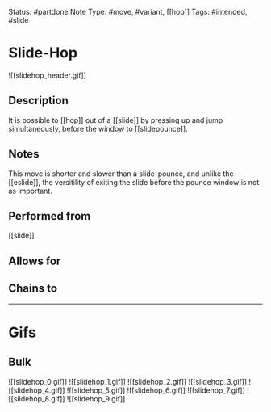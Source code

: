 Status: #partdone 
Note Type: #move, #variant, [[hop]]
Tags: #intended, #slide 

# Slide-Hop
![[slidehop_header.gif]]
## Description
It is possible to [[hop]] out of a [[slide]] by pressing up and jump simultaneously, before the window to [[slidepounce]].

## Notes
This move is shorter and slower than a slide-pounce, and unlike the [[eslide]], the versitility of exiting the slide before the pounce window is not as important.

## Performed from
[[slide]]

## Allows for


## Chains to


___
# Gifs
## Bulk
![[slidehop_0.gif]]
![[slidehop_1.gif]]
![[slidehop_2.gif]]
![[slidehop_3.gif]]
![[slidehop_4.gif]]
![[slidehop_5.gif]]
![[slidehop_6.gif]]
![[slidehop_7.gif]]
![[slidehop_8.gif]]
![[slidehop_9.gif]]